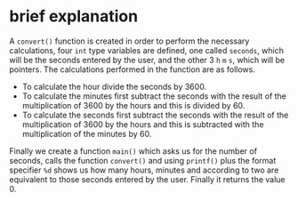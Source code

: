 # brief explanation

A `convert()` function is created in order to perform the necessary calculations, four `int` type variables are defined, one called `seconds`, which will be the seconds entered by the user, and the other 3 `h` `m` `s`, which will be pointers. The calculations performed in the function are as follows.

- To calculate the hour divide the seconds by 3600.
- To calculate the minutes first subtract the seconds with the result of the multiplication of 3600 by the hours and this is divided by 60.
- To calculate the seconds first subtract the seconds with the result of the multiplication of 3600 by the hours and this is subtracted with the multiplication of the minutes by 60.

Finally we create a function `main()` which asks us for the number of seconds, calls the function `convert()` and using `printf()` plus the format specifier `%d` shows us how many hours, minutes and according to two are equivalent to those seconds entered by the user. Finally it returns the value 0.
